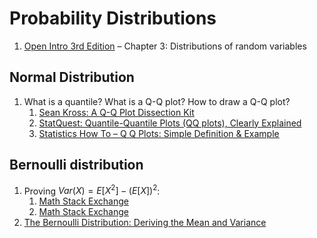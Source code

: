 # Probability Distributions

1. [Open Intro 3rd Edition](https://leanpub.com/openintro-statistics) – Chapter 3: Distributions of random variables

## Normal Distribution

1. What is a quantile? What is a Q-Q plot? How to draw a Q-Q plot?
   1. [Sean Kross: A Q-Q Plot Dissection Kit](https://seankross.com/2016/02/29/A-Q-Q-Plot-Dissection-Kit.html)
   2. [StatQuest: Quantile-Quantile Plots (QQ plots), Clearly Explained](https://youtu.be/okjYjClSjOg)
   3. [Statistics How To – Q Q Plots: Simple Definition & Example](https://www.statisticshowto.com/q-q-plots/)

## Bernoulli distribution

1. Proving $Var(X) = E[X^2]- (E[X])^2$:
   1. [Math Stack Exchange](https://math.stackexchange.com/questions/3026285/why-does-operatornamevarx-ex2-ex2)
   2. [Math Stack Exchange](https://math.stackexchange.com/questions/1863562/proving-operatornamevarx-ex2-ex2)
2. [The Bernoulli Distribution: Deriving the Mean and Variance](https://www.youtube.com/watch?v=bC6WIpRgMuc)